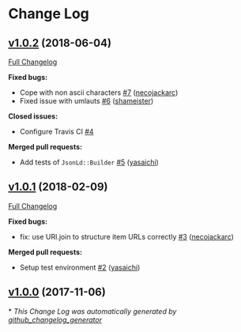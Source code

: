 # Change Log

## [v1.0.2](https://github.com/necojackarc/breadcrumbs_on_rails-json_ld/tree/v1.0.2) (2018-06-04)
[Full Changelog](https://github.com/necojackarc/breadcrumbs_on_rails-json_ld/compare/v1.0.1...v1.0.2)

**Fixed bugs:**

- Cope with non ascii characters [\#7](https://github.com/necojackarc/breadcrumbs_on_rails-json_ld/pull/7) ([necojackarc](https://github.com/necojackarc))
- Fixed issue with umlauts [\#6](https://github.com/necojackarc/breadcrumbs_on_rails-json_ld/pull/6) ([shameister](https://github.com/shameister))

**Closed issues:**

- Configure Travis CI [\#4](https://github.com/necojackarc/breadcrumbs_on_rails-json_ld/issues/4)

**Merged pull requests:**

- Add tests of `JsonLd::Builder` [\#5](https://github.com/necojackarc/breadcrumbs_on_rails-json_ld/pull/5) ([yasaichi](https://github.com/yasaichi))

## [v1.0.1](https://github.com/necojackarc/breadcrumbs_on_rails-json_ld/tree/v1.0.1) (2018-02-09)
[Full Changelog](https://github.com/necojackarc/breadcrumbs_on_rails-json_ld/compare/v1.0.0...v1.0.1)

**Fixed bugs:**

- fix: use URI.join to structure item URLs correctly [\#3](https://github.com/necojackarc/breadcrumbs_on_rails-json_ld/pull/3) ([necojackarc](https://github.com/necojackarc))

**Merged pull requests:**

- Setup test environment [\#2](https://github.com/necojackarc/breadcrumbs_on_rails-json_ld/pull/2) ([yasaichi](https://github.com/yasaichi))

## [v1.0.0](https://github.com/necojackarc/breadcrumbs_on_rails-json_ld/tree/v1.0.0) (2017-11-06)


\* *This Change Log was automatically generated by [github_changelog_generator](https://github.com/skywinder/Github-Changelog-Generator)*

